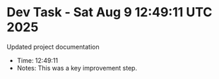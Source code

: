 # Dev Task - Sat Aug  9 12:49:11 UTC 2025
Updated project documentation
- Time: 12:49:11
- Notes: This was a key improvement step.
